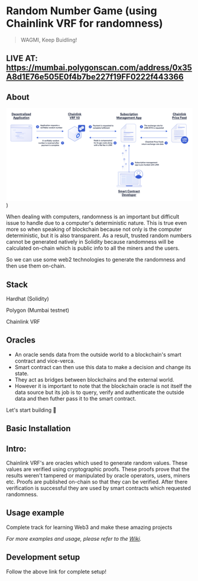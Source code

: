 # Random Number Game (using Chainlink VRF for randomness)
> WAGMI, Keep Buidling!

## LIVE AT: https://mumbai.polygonscan.com/address/0x35A8d1E76e505E0f4b7be227f19FF0222f443366

## About

![logo](https://github.com/0xWick/chainlink-vrf/blob/19b0214f500e8dffa8a6f9e27b920c828058b7be/RandomWinnerGame/hardhat/0.png))

When dealing with computers, randomness is an important but difficult issue to handle due to a computer's deterministic nature.
This is true even more so when speaking of blockchain because not only is the computer deterministic, but it is also transparent.
As a result, trusted random numbers cannot be generated natively in Solidity because randomness will be calculated
on-chain which is public info to all the miners and the users.

So we can use some web2 technologies to generate the randomness and then use them on-chain.

## Stack

Hardhat (Solidity)

Polygon (Mumbai testnet)

Chainlink VRF

## Oracles

* An oracle sends data from the outside world to a blockchain's smart contract and vice-verca.
* Smart contract can then use this data to make a decision and change its state.
* They act as bridges between blockchains and the external world.
* However it is important to note that the blockchain oracle is not itself the data source
  but its job is to query, verify and authenticate the outside data and then futher pass it to the smart contract.



Let's start building 🚀

## Basic Installation

## Intro:

Chainlink VRF's are oracles which used to generate random values.
These values are verified using cryptographic proofs.
These proofs prove that the results weren't tampered or manipulated by oracle operators, users, miners etc.
Proofs are published on-chain so that they can be verified.
After there verification is successful they are used by smart contracts which requested randomness.

## Usage example

Complete track for learning Web3 and make these amazing projects

_For more examples and usage, please refer to the [Wiki][wiki]._

## Development setup

Follow the above link for complete setup!

<!-- Markdown link & img dfn's -->
[wiki]:  https://www.learnweb3.io/tracks/sophomore
